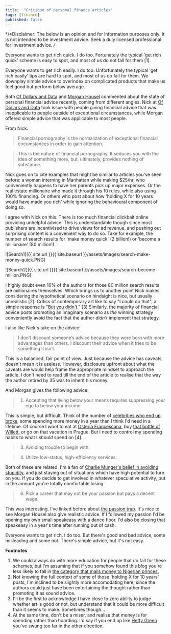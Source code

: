 ```yaml
---
title:  "Critique of personal finance articles"
tags: [finance]
published: false
---
```


*/*Disclaimer: The below is an opinion and for information purposes only. It is not intended to be investment advice. Seek a duly licensed professional for investment advice. */*

Everyone wants to get rich quick. I do too. Fortunately the typical 'get rich quick' scheme is easy to spot, and most of us do not fall for them \[1\]. 

Everyone wants to get rich easily. I do too. Unfortunately the typical 'get rich easily' tips are hard to spot, and most of us do fall for them. We downplay simple advice to overindex on complicated products that make us feel good but perform below average.

Both [Of Dollars and Data](https://ofdollarsanddata.com/stop-the-financial-pornography/ "financial pornography") and [Morgan Housel](https://www.collaborativefund.com/blog/realistic-personal-finance-hacks/ "finance hacks") commented about the state of personal financial advice recently, coming from different angles. Nick at [Of Dollars and Data](https://ofdollarsanddata.com/about/ "About Nick") took issue with people giving financial advice that was inapplicable to people outside of exceptional circumstances, while Morgan offered simple advice that was applicable to most people.

From Nick:

> Financial pornography is the normalization of exceptional financial circumstances in order to gain attention.

> This is the nature of financial pornography.  It seduces you with the idea of something more, but, ultimately, provides nothing of substance.

Nick goes on to cite examples that might be similar to articles you've seen before: a woman interning in Manhattan while making $25/hr, who conveniently happens to have her parents pick up major expenses. Or the real estate millionaire who made it through his 10 rules, while also using 100% financing. Or others who post about how 'holding X for 10 years would have made you rich' while ignoring the behavioural component of doing so.

I agree with Nick on this. There is too much financial clickbait online providing unhelpful advice. This is understandable though since most publishers are incentivised to drive views for ad revenue, and pushing out surprising content is a convenient way to do so. Take for example, the number of search results for 'make money quick' (2 billion!) or 'become a millionaire' (80 million!)

![Search1]({{ site.url }}{{ site.baseurl }}/assets/images/search-make-money-quick.PNG)

![Search2]({{ site.url }}{{ site.baseurl }}/assets/images/search-become-million.PNG)

I highly doubt even 10% of the authors for those 80 million search results are millionaires themselves. Which brings us to another point Nick makes: considering the hypothetical scenario on hindsight is nice, but usually unrealistic \[2\]. Critics of contemporary art like to say "I could do that", a simple response is ["But you didn't."](https://www.theodysseyonline.com/stop-modern-art "art") \[3\] Similarly, the majority of financial advice posts promoting an imaginary scenario as *the* winning strategy conveniently avoid the fact that the author *didn't* implement that strategy.

I also like Nick's take on the advice:

> I don’t discount someone’s advice because they were born with more advantages than others.  I discount their advice when it tries to be something it isn’t.

This is a balanced, fair point of view. Just because the advice has caveats doesn't mean it is useless. However, disclosure upfront about what the caveats are would help frame the appropriate mindset to approach the article. I don't need to read till the end of the article to realise that the way the author retired by 35 was to inherit his money.

And Morgan gives the following advice:

> 1. Accepting that living below your means requires suppressing your ego to below your income.

This is simple, but difficult. Think of the number of [celebrities who end up broke](https://www.businessinsider.com/rich-famous-celebrities-who-lost-all-their-money-2018-5 "celebs"), some spending more money in a year than I think I'd need in a lifetime. Of course I *want* to eat at [Osteria Francescana](https://www.theworlds50best.com/list/1-50-winners "50 best"), buy [that bottle of Willett](https://punchdrink.com/articles/willett-rye-whiskey-is-for-diehards-pappy-van-winkle/ "willett"), or go on that vacation in Prague. But I need to control my spending habits to what I *should* spend on \[4\].

> 3. Avoiding trouble to begin with.

> 4. Utilize low-status, high-efficiency services.

Both of these are related. I'm a fan of [Charlie Munger's belief in avoiding stupidity](https://fs.blog/2014/06/avoiding-stupidity/ "avoid"), and just staying out of situations which have high potential to turn on you. If you do decide to get involved in whatever speculative activity, put in the amount you're totally comfortable losing.

> 6. Pick a career that may not be your passion but pays a decent wage.

This was interesting. I've linked before about [the passion trap](http://www.calnewport.com/blog/2010/10/16/the-passion-trap-how-the-search-for-your-lifes-work-is-making-your-working-life-miserable/ "Cal Newport"). It's nice to see Morgan Housel also give realistic advice. If I followed my passion I'd be opening my own small speakeasy with a dance floor. I'd also be closing that speakeasy in a year's time after running out of cash. 

Everyone wants to get rich. I do too. But there's good and bad advice, some misleading and some not. There's simple advice, but it's not easy.

**Footnotes**
1. We could always do with more education for people that do fall for these schemes, but I'm assuming that if you somehow found this blog you're less likely to fall in [the category that mails money to Nigerian princes.](https://www.cnbc.com/2019/04/18/nigerian-prince-scams-still-rake-in-over-700000-dollars-a-year.html "nigerian prince")
2. Not knowing the full context of some of those 'holding X for 10 years' posts, I'm inclined to be slightly more accomodating here, since the authors could just have been entertaining the thought rather than promoting it as sound advice.
3. I'll be the first to acknowledge I have close to zero ability to judge whether art is good or not, but understand that it could be more difficult than it seems to make. Sometimes though...
4. At the same time, don't be a miser, and realise that money is for spending rather than hoarding. I'd say if you end up like [Hetty Green](https://en.wikipedia.org/wiki/Hetty_Green "Hetty") you've swung too far in the other direction.
